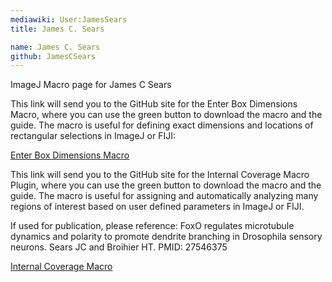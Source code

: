 ```yaml
---
mediawiki: User:JamesSears
title: James C. Sears

name: James C. Sears
github: JamesCSears
---
```


ImageJ Macro page for James C Sears

This link will send you to the GitHub site for the Enter Box Dimensions Macro, where you can use the green button to download the macro and the guide. The macro is useful for defining exact dimensions and locations of rectangular selections in ImageJ or FIJI:

[Enter Box Dimensions Macro](https://github.com/JamesCSears/Enter-Box-Dimensions-Macro-for-ImageJ)

This link will send you to the GitHub site for the Internal Coverage Macro Plugin, where you can use the green button to download the macro and the guide. The macro is useful for assigning and automatically analyzing many regions of interest based on user defined parameters in ImageJ or FIJI.

If used for publication, please reference: FoxO regulates microtubule dynamics and polarity to promote dendrite branching in Drosophila sensory neurons. Sears JC and Broihier HT. PMID: 27546375

[Internal Coverage Macro](https://github.com/JamesCSears/Internal-Coverage-Macro)
